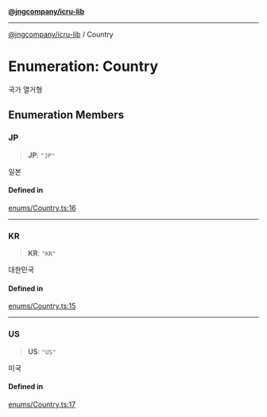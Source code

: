 [**@jngcompany/icru-lib**](../README.md)

***

[@jngcompany/icru-lib](../globals.md) / Country

# Enumeration: Country

국가 열거형

## Enumeration Members

### JP

> **JP**: `"JP"`

일본

#### Defined in

[enums/Country.ts:16](https://github.com/jngcompany/icru-lib/blob/cee5a8006a4970de6269ef7414374f6c7339529e/src/enums/Country.ts#L16)

***

### KR

> **KR**: `"KR"`

대한민국

#### Defined in

[enums/Country.ts:15](https://github.com/jngcompany/icru-lib/blob/cee5a8006a4970de6269ef7414374f6c7339529e/src/enums/Country.ts#L15)

***

### US

> **US**: `"US"`

미국

#### Defined in

[enums/Country.ts:17](https://github.com/jngcompany/icru-lib/blob/cee5a8006a4970de6269ef7414374f6c7339529e/src/enums/Country.ts#L17)
